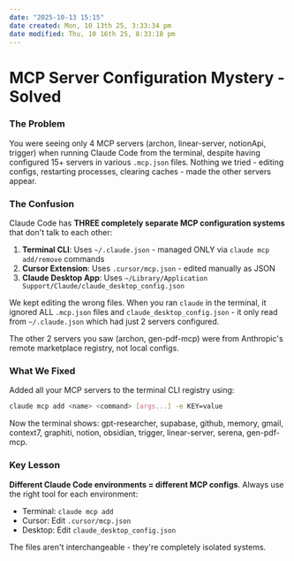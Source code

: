 ```yaml
---
date: "2025-10-13 15:15"
date created: Mon, 10 13th 25, 3:33:34 pm
date modified: Thu, 10 16th 25, 8:33:18 pm
---
```


# MCP Server Configuration Mystery - Solved

### The Problem

You were seeing only 4 MCP servers (archon, linear-server, notionApi, trigger) when running Claude Code from the terminal, despite having configured 15+ servers in various `.mcp.json` files. Nothing we tried - editing configs, restarting processes, clearing caches - made the other servers appear.

### The Confusion

Claude Code has **THREE completely separate MCP configuration systems** that don't talk to each other:

1. **Terminal CLI**: Uses `~/.claude.json` - managed ONLY via `claude mcp add/remove` commands
2. **Cursor Extension**: Uses `.cursor/mcp.json` - edited manually as JSON
3. **Claude Desktop App**: Uses `~/Library/Application Support/Claude/claude_desktop_config.json`

We kept editing the wrong files. When you ran `claude` in the terminal, it ignored ALL `.mcp.json` files and `claude_desktop_config.json` - it only read from `~/.claude.json` which had just 2 servers configured.

The other 2 servers you saw (archon, gen-pdf-mcp) were from Anthropic's remote marketplace registry, not local configs.

### What We Fixed

Added all your MCP servers to the terminal CLI registry using:

```bash
claude mcp add <name> <command> [args...] -e KEY=value
```

Now the terminal shows: gpt-researcher, supabase, github, memory, gmail, context7, graphiti, notion, obsidian, trigger, linear-server, serena, gen-pdf-mcp.

### Key Lesson

**Different Claude Code environments = different MCP configs**. Always use the right tool for each environment:
- Terminal: `claude mcp add`
- Cursor: Edit `.cursor/mcp.json`
- Desktop: Edit `claude_desktop_config.json`

The files aren't interchangeable - they're completely isolated systems.
